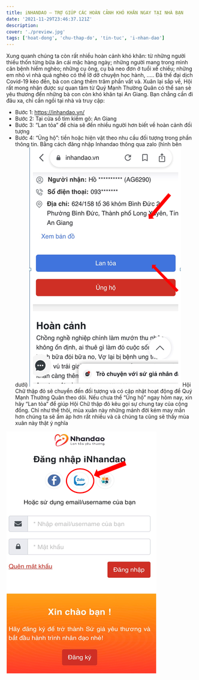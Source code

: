 ```yaml
---
title: iNHANDAO – TRỢ GIÚP CÁC HOÀN CẢNH KHÓ KHĂN NGAY TẠI NHÀ BẠN
date: '2021-11-29T23:46:37.121Z'
description: 
cover: './preview.jpg'
tags: ['hoat-dong', 'chu-thap-do', 'tin-tuc', 'i-nhan-dao']
---
```


  Xung quanh chúng ta còn rất nhiều hoàn cảnh khó khăn: từ những người thiếu thốn từng bữa ăn cái mặc hàng ngày; những người mang trong mình căn bệnh hiểm nghèo; những cụ ông, cụ bà neo đơn ở tuổi xế chiều; những em nhỏ vì nhà quá nghèo có thể lỡ dỡ chuyện học hành, ….. Đã thế đại dịch Covid-19 kéo đến, bà con càng thêm trăm phần vất vả.
  Xuân lại sắp về, Hội rất mong nhận được sự quan tâm từ Quý Mạnh Thường Quân có thể san sẻ yêu thương đến những bà con còn khó khăn tại An Giang.
  Bạn chẳng cần đi đâu xa, chỉ cần ngồi tại nhà và truy cập:
- Bước 1: https://inhandao.vn/
- Bước 2: Tại cửa sổ tìm kiếm gõ: An Giang
- Bước 3: “Lan tỏa” để chia sẽ đến nhiều người hơn biết về hoàn cảnh đối tượng
- Bước 4: “Ủng hộ”: tiền hoặc hiện vật theo nhu cầu đối tượng trong phần thông tin. Bằng cách đăng nhập Inhandao thông qua zalo (hình bên dưới)
  ![i_nhân đạo](1.png "i nhân đạo ")
  Hội Chữ thập đỏ sẽ chuyển đến đối tượng và có cập nhật hoạt động để Quý Mạnh Thường Quân theo dõi.
  Nếu chưa thể “Ủng hộ” ngay hôm nay, xin hãy “Lan tỏa” để giúp Hội Chữ thập đỏ kêu gọi sự chung tay của cộng đồng.
  Chỉ như thế thôi, mùa xuân này những mảnh đời kém may mắn hơn chúng ta sẽ ấm áp hơn rất nhiều và cả chúng ta cũng sẽ thấy mùa xuân này thật ý nghĩa

![i_nhân đạo](2.png "i nhân đạo")
